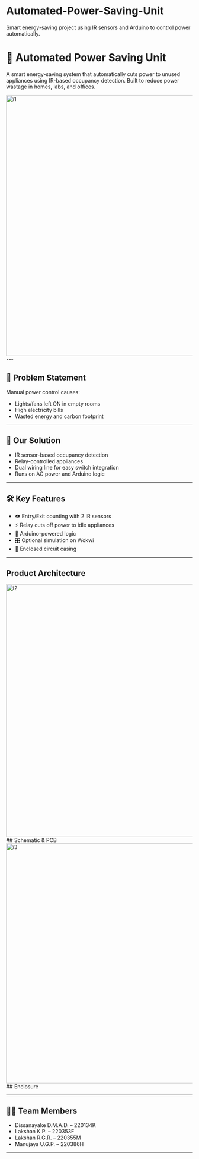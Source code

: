 # Automated-Power-Saving-Unit
Smart energy-saving project using IR sensors and Arduino to control power automatically.
# 🔌 Automated Power Saving Unit

A smart energy-saving system that automatically cuts power to unused appliances using IR-based occupancy detection. Built to reduce power wastage in homes, labs, and offices.

<img width="1251" height="703" alt="i1" src="https://github.com/user-attachments/assets/7939cb2f-227d-4877-8380-6aefbf569124" />
---

## 📘 Problem Statement

Manual power control causes:
- Lights/fans left ON in empty rooms
- High electricity bills
- Wasted energy and carbon footprint

---

## 🎯 Our Solution

- IR sensor-based occupancy detection
- Relay-controlled appliances
- Dual wiring line for easy switch integration
- Runs on AC power and Arduino logic

---

## 🛠️ Key Features

- 👁️ Entry/Exit counting with 2 IR sensors
- ⚡ Relay cuts off power to idle appliances
- 🧠 Arduino-powered logic
- 🎛️ Optional simulation on Wokwi
- 🧰 Enclosed circuit casing

---


## Product Architecture
<img width="1237" height="681" alt="i2" src="https://github.com/user-attachments/assets/425712a5-1078-4cf6-8aa1-ff04175f49aa" />
## Schematic & PCB
<img width="970" height="647" alt="i3" src="https://github.com/user-attachments/assets/91e32d19-af63-444f-8118-ae831c092f61" />
## Enclosure


---

## 👨‍💻 Team Members

- Dissanayake D.M.A.D. – 220134K  
- Lakshan K.P. – 220353F  
- Lakshan R.G.R. – 220355M  
- Manujaya U.G.P. – 220386H  

---

